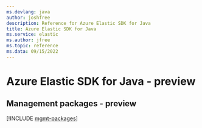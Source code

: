 ```yaml
---
ms.devlang: java
author: joshfree
description: Reference for Azure Elastic SDK for Java
title: Azure Elastic SDK for Java
ms.service: elastic
ms.author: jfree
ms.topic: reference
ms.data: 09/15/2022
---
```

# Azure Elastic SDK for Java - preview

## Management packages - preview
[!INCLUDE [mgmt-packages](elastic-mgmt-index.md)]